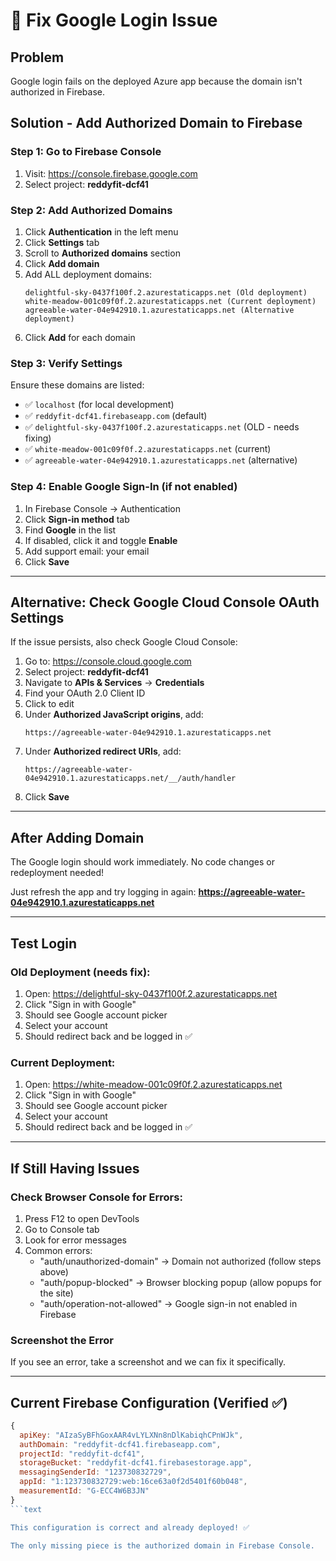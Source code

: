 # 🔧 Fix Google Login Issue

## Problem
Google login fails on the deployed Azure app because the domain isn't authorized in Firebase.

## Solution - Add Authorized Domain to Firebase

### **Step 1: Go to Firebase Console**
1. Visit: https://console.firebase.google.com
2. Select project: **reddyfit-dcf41**

### **Step 2: Add Authorized Domains**
1. Click **Authentication** in the left menu
2. Click **Settings** tab
3. Scroll to **Authorized domains** section
4. Click **Add domain**
5. Add ALL deployment domains:
   ```
   delightful-sky-0437f100f.2.azurestaticapps.net (Old deployment)
   white-meadow-001c09f0f.2.azurestaticapps.net (Current deployment)
   agreeable-water-04e942910.1.azurestaticapps.net (Alternative deployment)
   ```
6. Click **Add** for each domain

### **Step 3: Verify Settings**
Ensure these domains are listed:
- ✅ `localhost` (for local development)
- ✅ `reddyfit-dcf41.firebaseapp.com` (default)
- ✅ `delightful-sky-0437f100f.2.azurestaticapps.net` (OLD - needs fixing)
- ✅ `white-meadow-001c09f0f.2.azurestaticapps.net` (current)
- ✅ `agreeable-water-04e942910.1.azurestaticapps.net` (alternative)

### **Step 4: Enable Google Sign-In (if not enabled)**
1. In Firebase Console → Authentication
2. Click **Sign-in method** tab
3. Find **Google** in the list
4. If disabled, click it and toggle **Enable**
5. Add support email: your email
6. Click **Save**

---

## Alternative: Check Google Cloud Console OAuth Settings

If the issue persists, also check Google Cloud Console:

1. Go to: https://console.cloud.google.com
2. Select project: **reddyfit-dcf41**
3. Navigate to **APIs & Services** → **Credentials**
4. Find your OAuth 2.0 Client ID
5. Click to edit
6. Under **Authorized JavaScript origins**, add:
   ```
   https://agreeable-water-04e942910.1.azurestaticapps.net
   ```
7. Under **Authorized redirect URIs**, add:
   ```
   https://agreeable-water-04e942910.1.azurestaticapps.net/__/auth/handler
   ```
8. Click **Save**

---

## After Adding Domain

The Google login should work immediately. No code changes or redeployment needed!

Just refresh the app and try logging in again:
**https://agreeable-water-04e942910.1.azurestaticapps.net**

---

## Test Login

### Old Deployment (needs fix):
1. Open: https://delightful-sky-0437f100f.2.azurestaticapps.net
2. Click "Sign in with Google"
3. Should see Google account picker
4. Select your account
5. Should redirect back and be logged in ✅

### Current Deployment:
1. Open: https://white-meadow-001c09f0f.2.azurestaticapps.net
2. Click "Sign in with Google"
3. Should see Google account picker
4. Select your account
5. Should redirect back and be logged in ✅

---

## If Still Having Issues

### Check Browser Console for Errors:
1. Press F12 to open DevTools
2. Go to Console tab
3. Look for error messages
4. Common errors:
   - "auth/unauthorized-domain" → Domain not authorized (follow steps above)
   - "auth/popup-blocked" → Browser blocking popup (allow popups for the site)
   - "auth/operation-not-allowed" → Google sign-in not enabled in Firebase

### Screenshot the Error
If you see an error, take a screenshot and we can fix it specifically.

---

## Current Firebase Configuration (Verified ✅)

```javascript
{
  apiKey: "AIzaSyBFhGoxAAR4vLYLXNn8nDlKabiqhCPnWJk",
  authDomain: "reddyfit-dcf41.firebaseapp.com",
  projectId: "reddyfit-dcf41",
  storageBucket: "reddyfit-dcf41.firebasestorage.app",
  messagingSenderId: "123730832729",
  appId: "1:123730832729:web:16ce63a0f2d5401f60b048",
  measurementId: "G-ECC4W6B3JN"
}
```text

This configuration is correct and already deployed! ✅

The only missing piece is the authorized domain in Firebase Console.
